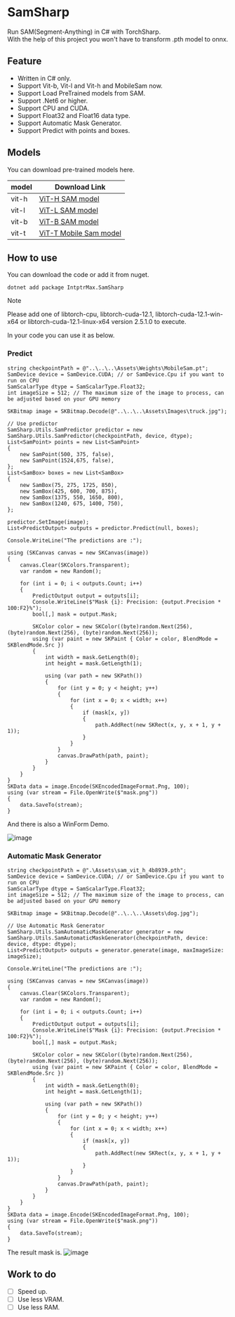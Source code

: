 # SamSharp

Run SAM(Segment-Anything) in C# with TorchSharp. </br>
With the help of this project you won't have to transform .pth model to onnx.

## Feature

- Written in C# only.
- Support Vit-b, Vit-l and Vit-h and MobileSam now.
- Support Load PreTrained models from SAM.
- Support .Net6 or higher.
- Support CPU and CUDA.
- Support Float32 and Float16 data type.
- Support Automatic Mask Generator.
- Support Predict with points and boxes.

## Models

You can download pre-trained models here.


| model | Download Link 
| --- | ----------- 
| vit-h | [ViT-H SAM model](https://dl.fbaipublicfiles.com/segment_anything/sam_vit_h_4b8939.pth) 
| vit-l | [ViT-L SAM model](https://dl.fbaipublicfiles.com/segment_anything/sam_vit_l_0b3195.pth) 
| vit-b | [ViT-B SAM model](https://dl.fbaipublicfiles.com/segment_anything/sam_vit_b_01ec64.pth) 
| vit-t | [ViT-T Mobile Sam model](https://huggingface.co/dhkim2810/MobileSAM/resolve/main/mobile_sam.pt) 



## How to use

You can download the code or add it from nuget.

    dotnet add package IntptrMax.SamSharp

> [!NOTE]
> Please add one of libtorch-cpu, libtorch-cuda-12.1, libtorch-cuda-12.1-win-x64 or libtorch-cuda-12.1-linux-x64 version 2.5.1.0 to execute.

In your code you can use it as below.

### Predict

```CSharp
string checkpointPath = @"..\..\..\Assets\Weights\MobileSam.pt";
SamDevice device = SamDevice.CUDA; // or SamDevice.Cpu if you want to run on CPU
SamScalarType dtype = SamScalarType.Float32;
int imageSize = 512; // The maximum size of the image to process, can be adjusted based on your GPU memory

SKBitmap image = SKBitmap.Decode(@"..\..\..\Assets\Images\truck.jpg");

// Use predictor
SamSharp.Utils.SamPredictor predictor = new SamSharp.Utils.SamPredictor(checkpointPath, device, dtype);
List<SamPoint> points = new List<SamPoint>
{
	new SamPoint(500, 375, false),
	new SamPoint(1524,675, false),
};
List<SamBox> boxes = new List<SamBox>
{
	new SamBox(75, 275, 1725, 850),
	new SamBox(425, 600, 700, 875),
	new SamBox(1375, 550, 1650, 800),
	new SamBox(1240, 675, 1400, 750),
};

predictor.SetImage(image);
List<PredictOutput> outputs = predictor.Predict(null, boxes);

Console.WriteLine("The predictions are :");

using (SKCanvas canvas = new SKCanvas(image))
{
	canvas.Clear(SKColors.Transparent);
	var random = new Random();

	for (int i = 0; i < outputs.Count; i++)
	{
		PredictOutput output = outputs[i];
		Console.WriteLine($"Mask {i}: Precision: {output.Precision * 100:F2}%");
		bool[,] mask = output.Mask;

		SKColor color = new SKColor((byte)random.Next(256), (byte)random.Next(256), (byte)random.Next(256));
		using (var paint = new SKPaint { Color = color, BlendMode = SKBlendMode.Src })
		{
			int width = mask.GetLength(0);
			int height = mask.GetLength(1);

			using (var path = new SKPath())
			{
				for (int y = 0; y < height; y++)
				{
					for (int x = 0; x < width; x++)
					{
						if (mask[x, y])
						{
							path.AddRect(new SKRect(x, y, x + 1, y + 1));
						}
					}
				}
				canvas.DrawPath(path, paint);
			}
		}
	}
}
SKData data = image.Encode(SKEncodedImageFormat.Png, 100);
using (var stream = File.OpenWrite($"mask.png"))
{
	data.SaveTo(stream);
}
```
And there is also a WinForm Demo.

![image](https://raw.githubusercontent.com/IntptrMax/SamSharp/refs/heads/master/Assets/Demo.jpg)

### Automatic Mask Generator
```CSharp
string checkpointPath = @".\Assets\sam_vit_h_4b8939.pth";
SamDevice device = SamDevice.CUDA; // or SamDevice.Cpu if you want to run on CPU
SamScalarType dtype = SamScalarType.Float32;
int imageSize = 512; // The maximum size of the image to process, can be adjusted based on your GPU memory

SKBitmap image = SKBitmap.Decode(@"..\..\..\Assets\dog.jpg");

// Use Automatic Mask Generator
SamSharp.Utils.SamAutomaticMaskGenerator generator = new SamSharp.Utils.SamAutomaticMaskGenerator(checkpointPath, device: device, dtype: dtype);
List<PredictOutput> outputs = generator.generate(image, maxImageSize: imageSize);

Console.WriteLine("The predictions are :");

using (SKCanvas canvas = new SKCanvas(image))
{
	canvas.Clear(SKColors.Transparent);
	var random = new Random();

	for (int i = 0; i < outputs.Count; i++)
	{
		PredictOutput output = outputs[i];
		Console.WriteLine($"Mask {i}: Precision: {output.Precision * 100:F2}%");
		bool[,] mask = output.Mask;

		SKColor color = new SKColor((byte)random.Next(256), (byte)random.Next(256), (byte)random.Next(256));
		using (var paint = new SKPaint { Color = color, BlendMode = SKBlendMode.Src })
		{
			int width = mask.GetLength(0);
			int height = mask.GetLength(1);

			using (var path = new SKPath())
			{
				for (int y = 0; y < height; y++)
				{
					for (int x = 0; x < width; x++)
					{
						if (mask[x, y])
						{
							path.AddRect(new SKRect(x, y, x + 1, y + 1));
						}
					}
				}
				canvas.DrawPath(path, paint);
			}
		}
	}
}
SKData data = image.Encode(SKEncodedImageFormat.Png, 100);
using (var stream = File.OpenWrite($"mask.png"))
{
	data.SaveTo(stream);
}

```
The result mask is.
![image](https://raw.githubusercontent.com/IntptrMax/SamSharp/refs/heads/master/Assets/mask_dog.png)


## Work to do
- [ ] Speed up.
- [ ] Use less VRAM.
- [ ] Use less RAM.
